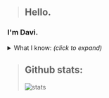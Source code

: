 > ## Hello.
 
### I'm Davi.

<details>
  <summary>What I know: <i>(click to expand)</i></summary>
  <br>
  <ul>
    <li>GML</li>
    <li>JS</li>
    <li>Python</li>
    <li>HTML</li>
    <li>CSS</li>
    <br>
  </ul>
</details>

> ## Github stats:
> ![stats](https://github-readme-stats.vercel.app/api?username=davibelini&show_icons=true&theme=radical)
